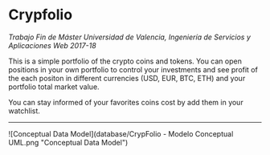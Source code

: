 # Crypfolio

*Trabajo Fin de Máster
Universidad de Valencia, Ingeniería de Servicios y Aplicaciones Web 2017-18*


 This is a simple portfolio of the crypto coins and tokens. You can open 
 positions in your own portfolio to control your investments and see profit of the each positon
 in different currencies (USD, EUR, BTC, ETH) and your portfolio total market value.
 
 You can stay informed of your favorites coins cost by add them in your watchlist.

-----

![Conceptual Data Model](database/CrypFolio - Modelo Conceptual UML.png "Conceptual Data Model")
